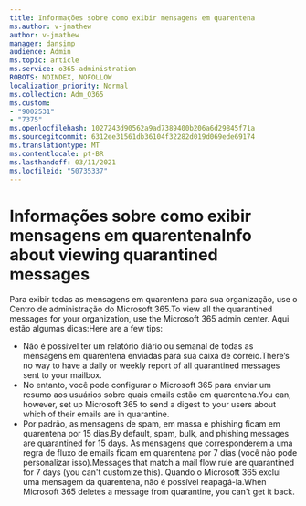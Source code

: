 ```yaml
---
title: Informações sobre como exibir mensagens em quarentena
ms.author: v-jmathew
author: v-jmathew
manager: dansimp
audience: Admin
ms.topic: article
ms.service: o365-administration
ROBOTS: NOINDEX, NOFOLLOW
localization_priority: Normal
ms.collection: Adm_O365
ms.custom:
- "9002531"
- "7375"
ms.openlocfilehash: 1027243d90562a9ad7389400b206a6d29845f71a
ms.sourcegitcommit: 6312ee31561db36104f32282d019d069ede69174
ms.translationtype: MT
ms.contentlocale: pt-BR
ms.lasthandoff: 03/11/2021
ms.locfileid: "50735337"
---
```

# <a name="info-about-viewing-quarantined-messages"></a><span data-ttu-id="65e76-102">Informações sobre como exibir mensagens em quarentena</span><span class="sxs-lookup"><span data-stu-id="65e76-102">Info about viewing quarantined messages</span></span>

<span data-ttu-id="65e76-103">Para exibir todas as mensagens em quarentena para sua organização, use o Centro de administração do Microsoft 365.</span><span class="sxs-lookup"><span data-stu-id="65e76-103">To view all the quarantined messages for your organization, use the Microsoft 365 admin center.</span></span> <span data-ttu-id="65e76-104">Aqui estão algumas dicas:</span><span class="sxs-lookup"><span data-stu-id="65e76-104">Here are a few tips:</span></span>

- <span data-ttu-id="65e76-105">Não é possível ter um relatório diário ou semanal de todas as mensagens em quarentena enviadas para sua caixa de correio.</span><span class="sxs-lookup"><span data-stu-id="65e76-105">There’s no way to have a daily or weekly report of all quarantined messages sent to your mailbox.</span></span>
- <span data-ttu-id="65e76-106">No entanto, você pode configurar o Microsoft 365 para enviar um resumo aos usuários sobre quais emails estão em quarentena.</span><span class="sxs-lookup"><span data-stu-id="65e76-106">You can, however, set up Microsoft 365 to send a digest to your users about which of their emails are in quarantine.</span></span>
- <span data-ttu-id="65e76-107">Por padrão, as mensagens de spam, em massa e phishing ficam em quarentena por 15 dias.</span><span class="sxs-lookup"><span data-stu-id="65e76-107">By default, spam, bulk, and phishing messages are quarantined for 15 days.</span></span> <span data-ttu-id="65e76-108">As mensagens que corresponderem a uma regra de fluxo de emails ficam em quarentena por 7 dias (você não pode personalizar isso).</span><span class="sxs-lookup"><span data-stu-id="65e76-108">Messages that match a mail flow rule are quarantined for 7 days (you can't customize this).</span></span> <span data-ttu-id="65e76-109">Quando o Microsoft 365 exclui uma mensagem da quarentena, não é possível reapagá-la.</span><span class="sxs-lookup"><span data-stu-id="65e76-109">When Microsoft 365 deletes a message from quarantine, you can't get it back.</span></span>
